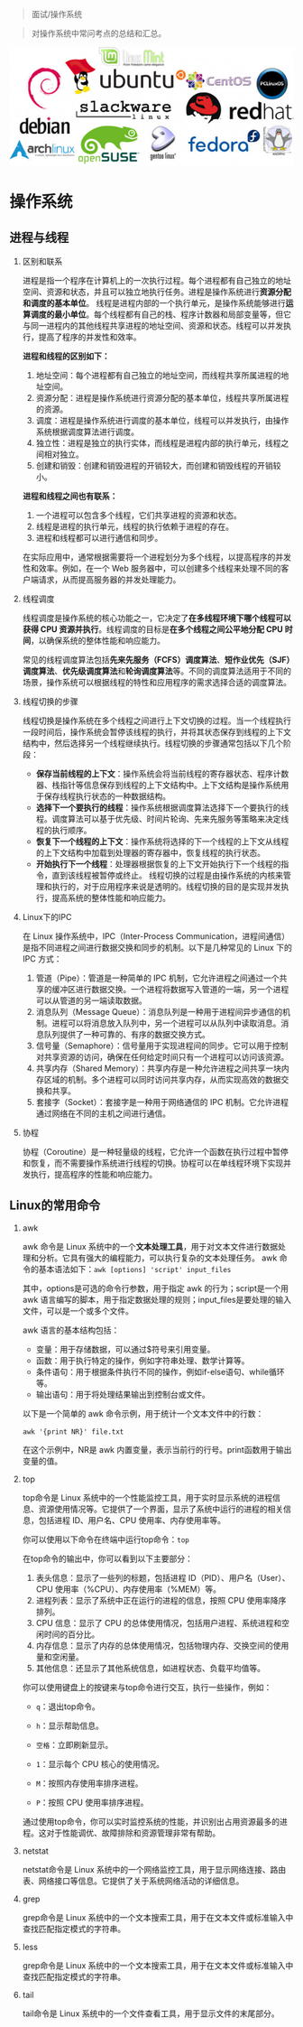 > 面试/操作系统

> 对操作系统中常问考点的总结和汇总。

![](../../assert/Linux操作系统.jpg)

# 操作系统

## 进程与线程

1. 区别和联系

    进程是指一个程序在计算机上的一次执行过程。每个进程都有自己独立的地址空间、资源和状态，并且可以独立地执行任务。进程是操作系统进行**资源分配和调度的基本单位**。
    线程是进程内部的一个执行单元，是操作系统能够进行**运算调度的最小单位**。每个线程都有自己的栈、程序计数器和局部变量等，但它与同一进程内的其他线程共享进程的地址空间、资源和状态。线程可以并发执行，提高了程序的并发性和效率。

    **进程和线程的区别如下：**

    1. 地址空间：每个进程都有自己独立的地址空间，而线程共享所属进程的地址空间。
    2. 资源分配：进程是操作系统进行资源分配的基本单位，线程共享所属进程的资源。
    3. 调度：进程是操作系统进行调度的基本单位，线程可以并发执行，由操作系统根据调度算法进行调度。
    4. 独立性：进程是独立的执行实体，而线程是进程内部的执行单元，线程之间相对独立。
    5. 创建和销毁：创建和销毁进程的开销较大，而创建和销毁线程的开销较小。

    **进程和线程之间也有联系：**
    1.  一个进程可以包含多个线程，它们共享进程的资源和状态。
    2.  线程是进程的执行单元，线程的执行依赖于进程的存在。
    3.  进程和线程都可以进行通信和同步。

    在实际应用中，通常根据需要将一个进程划分为多个线程，以提高程序的并发性和效率。例如，在一个 Web 服务器中，可以创建多个线程来处理不同的客户端请求，从而提高服务器的并发处理能力。

2. 线程调度

    线程调度是操作系统的核心功能之一，它决定了**在多线程环境下哪个线程可以获得 CPU 资源并执行**。线程调度的目标是**在多个线程之间公平地分配 CPU 时间**，以确保系统的整体性能和响应能力。

    常见的线程调度算法包括**先来先服务（FCFS）调度算法**、**短作业优先（SJF）调度算法**、**优先级调度算法**和**轮询调度算法**等。不同的调度算法适用于不同的场景，操作系统可以根据线程的特性和应用程序的需求选择合适的调度算法。

3. 线程切换的步骤

    线程切换是操作系统在多个线程之间进行上下文切换的过程。当一个线程执行一段时间后，操作系统会暂停该线程的执行，并将其状态保存到线程的上下文结构中，然后选择另一个线程继续执行。线程切换的步骤通常包括以下几个阶段：

    * **保存当前线程的上下文**：操作系统会将当前线程的寄存器状态、程序计数器、栈指针等信息保存到线程的上下文结构中。上下文结构是操作系统用于保存线程执行状态的一种数据结构。
    * **选择下一个要执行的线程**：操作系统根据调度算法选择下一个要执行的线程。调度算法可以基于优先级、时间片轮询、先来先服务等策略来决定线程的执行顺序。
    * **恢复下一个线程的上下文**：操作系统将选择的下一个线程的上下文从线程的上下文结构中加载到处理器的寄存器中，恢复线程的执行状态。
    * **开始执行下一个线程**：处理器根据恢复的上下文开始执行下一个线程的指令，直到该线程被暂停或终止。
        线程切换的过程是由操作系统的内核来管理和执行的，对于应用程序来说是透明的。线程切换的目的是实现并发执行，提高系统的整体性能和响应能力。

4. Linux下的IPC

    在 Linux 操作系统中，IPC（Inter-Process Communication，进程间通信）是指不同进程之间进行数据交换和同步的机制。以下是几种常见的 Linux 下的 IPC 方式：

    1. 管道（Pipe）：管道是一种简单的 IPC 机制，它允许进程之间通过一个共享的缓冲区进行数据交换。一个进程将数据写入管道的一端，另一个进程可以从管道的另一端读取数据。
    2. 消息队列（Message Queue）：消息队列是一种用于进程间异步通信的机制。进程可以将消息放入队列中，另一个进程可以从队列中读取消息。消息队列提供了一种可靠的、有序的数据交换方式。
    3. 信号量（Semaphore）：信号量用于实现进程间的同步。它可以用于控制对共享资源的访问，确保在任何给定时间只有一个进程可以访问该资源。
    4. 共享内存（Shared Memory）：共享内存是一种允许进程之间共享一块内存区域的机制。多个进程可以同时访问共享内存，从而实现高效的数据交换和共享。
    5. 套接字（Socket）：套接字是一种用于网络通信的 IPC 机制。它允许进程通过网络在不同的主机之间进行通信。

5. 协程

    协程（Coroutine）是一种轻量级的线程，它允许一个函数在执行过程中暂停和恢复，而不需要操作系统进行线程的切换。协程可以在单线程环境下实现并发执行，提高程序的性能和响应能力。

## Linux的常用命令

1. awk

    awk 命令是 Linux 系统中的一个**文本处理工具**，用于对文本文件进行数据处理和分析。它具有强大的编程能力，可以执行复杂的文本处理任务。
    awk 命令的基本语法如下：`awk [options] 'script' input_files`

    其中，options是可选的命令行参数，用于指定 awk 的行为；script是一个用 awk 语言编写的脚本，用于指定数据处理的规则；input_files是要处理的输入文件，可以是一个或多个文件。

    awk 语言的基本结构包括：

    * 变量：用于存储数据，可以通过$符号来引用变量。
    * 函数：用于执行特定的操作，例如字符串处理、数学计算等。
    * 条件语句：用于根据条件执行不同的操作，例如if-else语句、while循环等。
    * 输出语句：用于将处理结果输出到控制台或文件。

    以下是一个简单的 awk 命令示例，用于统计一个文本文件中的行数：
    ```shell
    awk '{print NR}' file.txt
    ```

    在这个示例中，NR是 awk 内置变量，表示当前行的行号。print函数用于输出变量的值。

2. top

    top命令是 Linux 系统中的一个性能监控工具，用于实时显示系统的进程信息、资源使用情况等。它提供了一个界面，显示了系统中运行的进程的相关信息，包括进程 ID、用户名、CPU 使用率、内存使用率等。

    你可以使用以下命令在终端中运行top命令：`top`

    在top命令的输出中，你可以看到以下主要部分：

    1. 表头信息：显示了一些列的标题，包括进程 ID（PID）、用户名（User）、CPU 使用率（%CPU）、内存使用率（%MEM）等。
    2. 进程列表：显示了系统中正在运行的进程的信息，按照 CPU 使用率降序排列。
    3. CPU 信息：显示了 CPU 的总体使用情况，包括用户进程、系统进程和空闲时间的百分比。
    4. 内存信息：显示了内存的总体使用情况，包括物理内存、交换空间的使用量和空闲量。
    5. 其他信息：还显示了其他系统信息，如进程状态、负载平均值等。

    你可以使用键盘上的按键来与top命令进行交互，执行一些操作，例如：

    * `q`：退出top命令。
    * `h`：显示帮助信息。
    * `空格`：立即刷新显示。
    * `1`：显示每个 CPU 核心的使用情况。
    * `M`：按照内存使用率排序进程。

    * `P`：按照 CPU 使用率排序进程。

    通过使用top命令，你可以实时监控系统的性能，并识别出占用资源最多的进程。这对于性能调优、故障排除和资源管理非常有帮助。

3. netstat

    netstat命令是 Linux 系统中的一个网络监控工具，用于显示网络连接、路由表、网络接口等信息。它提供了关于系统网络活动的详细信息。

4. grep

    grep命令是 Linux 系统中的一个文本搜索工具，用于在文本文件或标准输入中查找匹配指定模式的字符串。

5. less

    grep命令是 Linux 系统中的一个文本搜索工具，用于在文本文件或标准输入中查找匹配指定模式的字符串。

6. tail

    tail命令是 Linux 系统中的一个文件查看工具，用于显示文件的末尾部分。